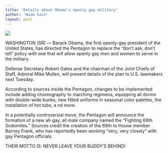 ```yaml
---
title: 'Details about Obama’s openly gay military'
author: 'Noam Sain'
layout: post
---
```


[![](http://4.bp.blogspot.com/_8aN4krk1nsk/TNliD16V-yI/AAAAAAAAAgc/5iJE3ouv2Go/s400/death-from-behind.jpg)](http://4.bp.blogspot.com/_8aN4krk1nsk/TNliD16V-yI/AAAAAAAAAgc/5iJE3ouv2Go/s1600/death-from-behind.jpg)

WASHINGTON (SR) — Barack Obama, the first openly-gay president of the United States, has directed the Pentagon to replace the “don’t ask, don’t tell” policy with one that will allow openly gay men and women to serve in the military.  
  
Defense Secretary Robert Gates and the chairman of the Joint Chiefs of Staff, Admiral Mike Mullen, will present details of the plan to U.S. lawmakers next Tuesday.

According to sources inside the Pentagon, changes to be implemented include adding choreography to marching regimens, equipping all dorms with double-wide bunks, new fitted uniforms in seasonal color palettes, the installation of hot tubs, a nd more.

In a potentially controversial move, the Pentagon will announce the formation of a new all-gay, all male company named the “Fighting 69th Sodomites.” Sources credit the creation of the 69th to House member Barney Frank, who has reportedly been working “very, very closely” with gay Pentagon officials.

THEIR MOTTO IS: NEVER LEAVE YOUR BUDDY’S BEHIND!